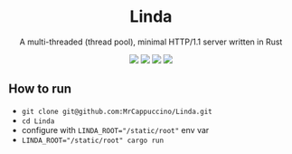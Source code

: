 
<h1 align="center">Linda</h1>

<p align="center">A multi-threaded (thread pool), minimal HTTP/1.1 server written in Rust</p>

<p align="center"><a href="https://github.com/NullSense/Linda/actions"><IMG SRC="https://github.com/NullSense/Linda/workflows/Rust/badge.svg"></a> <a href="https://github.com/NullSense/Prism/blob/master/LICENSE"><IMG SRC="https://img.shields.io/badge/License-AGPL%20v3-blue.svg"></a> <a href="https://crates.io/crates/linda"><IMG SRC="https://img.shields.io/crates/v/linda.svg"></a> <a href="https://docs.rs/linda/"><IMG SRC="https://docs.rs/linda/badge.svg"></a></p>

## How to run
* `git clone git@github.com:MrCappuccino/Linda.git`
* `cd Linda`
* configure with `LINDA_ROOT="/static/root"` env var
* `LINDA_ROOT="/static/root" cargo run`
